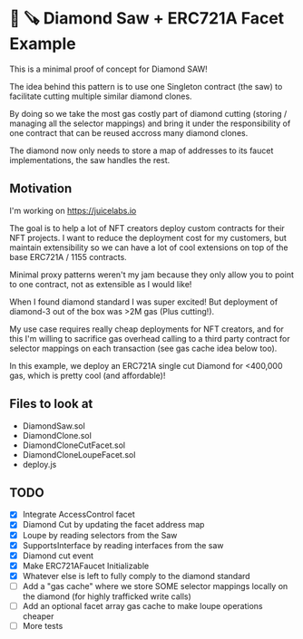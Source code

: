 # 💎 🪚 Diamond Saw + ERC721A Facet Example

This is a minimal proof of concept for Diamond SAW!

The idea behind this pattern is to use one Singleton contract (the saw) to facilitate cutting multiple similar diamond clones.

By doing so we take the most gas costly part of diamond cutting (storing / managing all the selector mappings) and bring it under the responsibility of one contract that can be reused accross many diamond clones.

The diamond now only needs to store a map of addresses to its faucet implementations, the saw handles the rest.

## Motivation

I'm working on https://juicelabs.io

The goal is to help a lot of NFT creators deploy custom contracts for their NFT projects. I want to reduce the deployment cost for my customers, but maintain extensibility so we can have a lot of cool extensions on top of the base ERC721A / 1155 contracts.

Minimal proxy patterns weren't my jam because they only allow you to point to one contract, not as extensible as I would like!

When I found diamond standard I was super excited! But deployment of diamond-3 out of the box was >2M gas (Plus cutting!).

My use case requires really cheap deployments for NFT creators, and for this I'm willing to sacrifice gas overhead calling to a third party contract for selector mappings on each transaction (see gas cache idea below too).

In this example, we deploy an ERC721A single cut Diamond for <400,000 gas, which is pretty cool (and affordable)!

## Files to look at

- DiamondSaw.sol
- DiamondClone.sol
- DiamondCloneCutFacet.sol
- DiamondCloneLoupeFacet.sol
- deploy.js

## TODO

- [x] Integrate AccessControl facet
- [x] Diamond Cut by updating the facet address map
- [x] Loupe by reading selectors from the Saw
- [x] SupportsInterface by reading interfaces from the saw
- [x] Diamond cut event
- [x] Make ERC721AFaucet Initializable
- [x] Whatever else is left to fully comply to the diamond standard
- [ ] Add a "gas cache" where we store SOME selector mappings locally on the diamond (for highly trafficked write calls)
- [ ] Add an optional facet array gas cache to make loupe operations cheaper
- [ ] More tests
